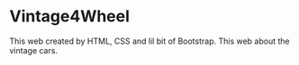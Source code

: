 # Vintage4Wheel
This web created by HTML, CSS and lil bit of Bootstrap. This web about the vintage cars.
